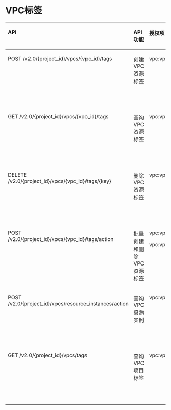 # VPC标签<a name="vpc_permission_0021"></a>

<a name="table8513144254019"></a>
<table><thead align="left"><tr id="row1557354254011"><th class="cellrowborder" valign="top" width="33.27722772277228%" id="mcps1.1.5.1.1"><p id="p657310421400"><a name="p657310421400"></a><a name="p657310421400"></a>API</p>
</th>
<th class="cellrowborder" valign="top" width="15.237623762376238%" id="mcps1.1.5.1.2"><p id="p6754165316015"><a name="p6754165316015"></a><a name="p6754165316015"></a>API功能</p>
</th>
<th class="cellrowborder" valign="top" width="18.475247524752476%" id="mcps1.1.5.1.3"><p id="p185735424405"><a name="p185735424405"></a><a name="p185735424405"></a>授权项</p>
</th>
<th class="cellrowborder" valign="top" width="33.009900990099005%" id="mcps1.1.5.1.4"><p id="p1366363695811"><a name="p1366363695811"></a><a name="p1366363695811"></a>授权项作用域</p>
</th>
</tr>
</thead>
<tbody><tr id="row11573842194015"><td class="cellrowborder" valign="top" width="33.27722772277228%" headers="mcps1.1.5.1.1 "><p id="p1994810358574"><a name="p1994810358574"></a><a name="p1994810358574"></a>POST /v2.0/{project_id}/vpcs/{vpc_id}/tags</p>
</td>
<td class="cellrowborder" valign="top" width="15.237623762376238%" headers="mcps1.1.5.1.2 "><p id="p970935115520"><a name="p970935115520"></a><a name="p970935115520"></a>创建VPC资源标签</p>
</td>
<td class="cellrowborder" valign="top" width="18.475247524752476%" headers="mcps1.1.5.1.3 "><p id="p6708115185520"><a name="p6708115185520"></a><a name="p6708115185520"></a>vpc:vpcTags:create</p>
</td>
<td class="cellrowborder" valign="top" width="33.009900990099005%" headers="mcps1.1.5.1.4 "><a name="ul1698036164514"></a><a name="ul1698036164514"></a><ul id="ul1698036164514"><li>支持：项目（Project）</li><li>不支持：企业项目（Enterprise Project）</li></ul>
</td>
</tr>
<tr id="row16573114224014"><td class="cellrowborder" valign="top" width="33.27722772277228%" headers="mcps1.1.5.1.1 "><p id="p1970318535520"><a name="p1970318535520"></a><a name="p1970318535520"></a>GET /v2.0/{project_id}/vpcs/{vpc_id}/tags</p>
</td>
<td class="cellrowborder" valign="top" width="15.237623762376238%" headers="mcps1.1.5.1.2 "><p id="p157011510557"><a name="p157011510557"></a><a name="p157011510557"></a>查询VPC资源标签</p>
</td>
<td class="cellrowborder" valign="top" width="18.475247524752476%" headers="mcps1.1.5.1.3 "><p id="p470015195511"><a name="p470015195511"></a><a name="p470015195511"></a>vpc:vpcTags:get</p>
</td>
<td class="cellrowborder" valign="top" width="33.009900990099005%" headers="mcps1.1.5.1.4 "><a name="ul1982018556594"></a><a name="ul1982018556594"></a><ul id="ul1982018556594"><li>支持：项目（Project）</li><li>不支持：企业项目（Enterprise Project）</li></ul>
</td>
</tr>
<tr id="row195739423404"><td class="cellrowborder" valign="top" width="33.27722772277228%" headers="mcps1.1.5.1.1 "><p id="p206975519551"><a name="p206975519551"></a><a name="p206975519551"></a>DELETE /v2.0/{project_id}/vpcs/{vpc_id}/tags/{key}</p>
</td>
<td class="cellrowborder" valign="top" width="15.237623762376238%" headers="mcps1.1.5.1.2 "><p id="p126964517555"><a name="p126964517555"></a><a name="p126964517555"></a>删除VPC资源标签</p>
</td>
<td class="cellrowborder" valign="top" width="18.475247524752476%" headers="mcps1.1.5.1.3 "><p id="p1669515510552"><a name="p1669515510552"></a><a name="p1669515510552"></a>vpc:vpcTags:delete</p>
</td>
<td class="cellrowborder" valign="top" width="33.009900990099005%" headers="mcps1.1.5.1.4 "><a name="ul1381845613592"></a><a name="ul1381845613592"></a><ul id="ul1381845613592"><li>支持：项目（Project）</li><li>不支持：企业项目（Enterprise Project）</li></ul>
</td>
</tr>
<tr id="row2057334214016"><td class="cellrowborder" valign="top" width="33.27722772277228%" headers="mcps1.1.5.1.1 "><p id="p668914517552"><a name="p668914517552"></a><a name="p668914517552"></a>POST /v2.0/{project_id}/vpcs/{vpc_id}/tags/action</p>
</td>
<td class="cellrowborder" valign="top" width="15.237623762376238%" headers="mcps1.1.5.1.2 "><p id="p11686259551"><a name="p11686259551"></a><a name="p11686259551"></a>批量创建和删除VPC资源标签</p>
</td>
<td class="cellrowborder" valign="top" width="18.475247524752476%" headers="mcps1.1.5.1.3 "><p id="p12618529014"><a name="p12618529014"></a><a name="p12618529014"></a>vpc:vpcTags:create</p>
<p id="p568585115519"><a name="p568585115519"></a><a name="p568585115519"></a>vpc:vpcTags:delete</p>
</td>
<td class="cellrowborder" valign="top" width="33.009900990099005%" headers="mcps1.1.5.1.4 "><a name="ul66121457145918"></a><a name="ul66121457145918"></a><ul id="ul66121457145918"><li>支持：项目（Project）</li><li>不支持：企业项目（Enterprise Project）</li></ul>
</td>
</tr>
<tr id="row1141921219586"><td class="cellrowborder" valign="top" width="33.27722772277228%" headers="mcps1.1.5.1.1 "><p id="p842291235811"><a name="p842291235811"></a><a name="p842291235811"></a>POST /v2.0/{project_id}/vpcs/resource_instances/action</p>
</td>
<td class="cellrowborder" valign="top" width="15.237623762376238%" headers="mcps1.1.5.1.2 "><p id="p1242216120589"><a name="p1242216120589"></a><a name="p1242216120589"></a>查询VPC资源实例</p>
</td>
<td class="cellrowborder" valign="top" width="18.475247524752476%" headers="mcps1.1.5.1.3 "><p id="p16422151245812"><a name="p16422151245812"></a><a name="p16422151245812"></a>vpc:vpcTags:get</p>
</td>
<td class="cellrowborder" valign="top" width="33.009900990099005%" headers="mcps1.1.5.1.4 "><a name="ul1155955819590"></a><a name="ul1155955819590"></a><ul id="ul1155955819590"><li>支持：项目（Project）</li><li>不支持：企业项目（Enterprise Project）</li></ul>
</td>
</tr>
<tr id="row65981915155810"><td class="cellrowborder" valign="top" width="33.27722772277228%" headers="mcps1.1.5.1.1 "><p id="p117106575512"><a name="p117106575512"></a><a name="p117106575512"></a>GET /v2.0/{project_id}/vpcs/tags</p>
</td>
<td class="cellrowborder" valign="top" width="15.237623762376238%" headers="mcps1.1.5.1.2 "><p id="p11599181585812"><a name="p11599181585812"></a><a name="p11599181585812"></a>查询VPC项目标签</p>
</td>
<td class="cellrowborder" valign="top" width="18.475247524752476%" headers="mcps1.1.5.1.3 "><p id="p5599171518589"><a name="p5599171518589"></a><a name="p5599171518589"></a>vpc:vpcTags:get</p>
</td>
<td class="cellrowborder" valign="top" width="33.009900990099005%" headers="mcps1.1.5.1.4 "><a name="ul21791902013"></a><a name="ul21791902013"></a><ul id="ul21791902013"><li>支持：项目（Project）</li><li>不支持：企业项目（Enterprise Project）</li></ul>
</td>
</tr>
</tbody>
</table>

